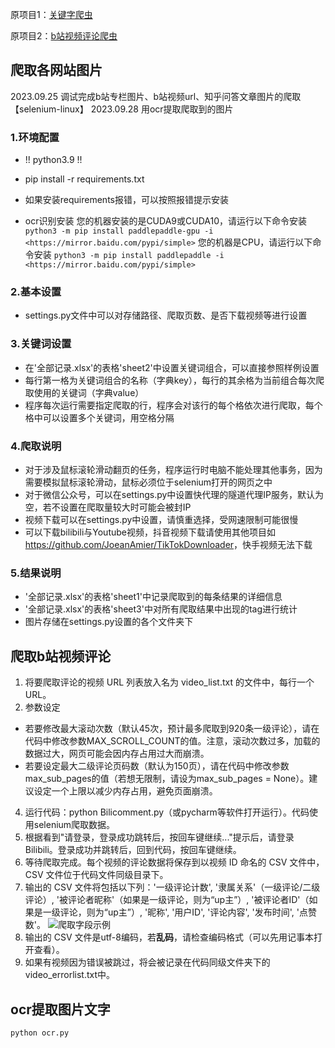 
原项目1：[关键字爬虫](https://github.com/Maryin-c/KeywordSpider_pictures_videos)

原项目2：[b站视频评论爬虫](https://github.com/Ghauster/BilibiliCommentScraper)

## 爬取各网站图片

2023.09.25 调试完成b站专栏图片、b站视频url、知乎问答文章图片的爬取【selenium-linux】
2023.09.28 用ocr提取爬取到的图片

### 1.环境配置

* !! python3.9 !!
* pip install -r requirements.txt
* 如果安装requirements报错，可以按照报错提示安装

* ocr识别安装
您的机器安装的是CUDA9或CUDA10，请运行以下命令安装
`python3 -m pip install paddlepaddle-gpu -i <https://mirror.baidu.com/pypi/simple>`
您的机器是CPU，请运行以下命令安装
`python3 -m pip install paddlepaddle -i <https://mirror.baidu.com/pypi/simple>`

### 2.基本设置

* settings.py文件中可以对存储路径、爬取页数、是否下载视频等进行设置

### 3.关键词设置

* 在'全部记录.xlsx'的表格'sheet2'中设置关键词组合，可以直接参照样例设置
* 每行第一格为关键词组合的名称（字典key），每行的其余格为当前组合每次爬取使用的关键词（字典value）
* 程序每次运行需要指定爬取的行，程序会对该行的每个格依次进行爬取，每个格中可以设置多个关键词，用空格分隔

### 4.爬取说明

* 对于涉及鼠标滚轮滑动翻页的任务，程序运行时电脑不能处理其他事务，因为需要模拟鼠标滚轮滑动，鼠标必须位于selenium打开的网页之中
* 对于微信公众号，可以在settings.py中设置快代理的隧道代理IP服务，默认为空，若不设置在爬取量较大时可能会被封IP
* 视频下载可以在settings.py中设置，请慎重选择，受网速限制可能很慢
* 可以下载bilibili与Youtube视频，抖音视频下载请使用其他项目如<https://github.com/JoeanAmier/TikTokDownloader>，快手视频无法下载

### 5.结果说明

* '全部记录.xlsx'的表格'sheet1'中记录爬取到的每条结果的详细信息
* '全部记录.xlsx'的表格'sheet3'中对所有爬取结果中出现的tag进行统计
* 图片存储在settings.py设置的各个文件夹下

## 爬取b站视频评论

1. 将要爬取评论的视频 URL 列表放入名为 video_list.txt 的文件中，每行一个 URL。
2. 参数设定

* 若要修改最大滚动次数（默认45次，预计最多爬取到920条一级评论），请在代码中修改参数MAX_SCROLL_COUNT的值。注意，滚动次数过多，加载的数据过大，网页可能会因内存占用过大而崩溃。
* 若要设定最大二级评论页码数（默认为150页），请在代码中修改参数max_sub_pages的值（若想无限制，请设为max_sub_pages = None）。建议设定一个上限以减少内存占用，避免页面崩溃。

4. 运行代码：python Bilicomment.py（或pycharm等软件打开运行）。代码使用selenium爬取数据。
5. 根据看到"请登录，登录成功跳转后，按回车键继续..."提示后，请登录 Bilibili。登录成功并跳转后，回到代码，按回车键继续。
6. 等待爬取完成。每个视频的评论数据将保存到以视频 ID 命名的 CSV 文件中， CSV 文件位于代码文件同级目录下。
7. 输出的 CSV 文件将包括以下列：'一级评论计数', '隶属关系'（一级评论/二级评论）, '被评论者昵称'（如果是一级评论，则为“up主”）, '被评论者ID'（如果是一级评论，则为“up主”）, '昵称', '用户ID', '评论内容', '发布时间', '点赞数'。
![爬取字段示例](/image/output_sample.png)
7. 输出的 CSV 文件是utf-8编码，若**乱码**，请检查编码格式（可以先用记事本打开查看）。
8. 如果有视频因为错误被跳过，将会被记录在代码同级文件夹下的video_errorlist.txt中。

## ocr提取图片文字

`python ocr.py`
